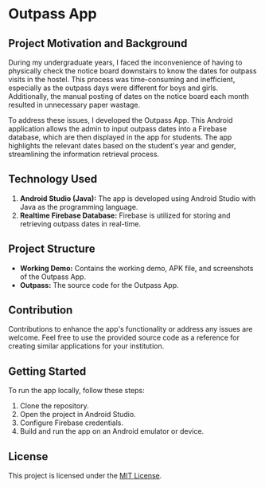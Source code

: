 # Outpass App

## Project Motivation and Background

During my undergraduate years, I faced the inconvenience of having to physically check the notice board downstairs to know the dates for outpass visits in the hostel. This process was time-consuming and inefficient, especially as the outpass days were different for boys and girls. Additionally, the manual posting of dates on the notice board each month resulted in unnecessary paper wastage.

To address these issues, I developed the Outpass App. This Android application allows the admin to input outpass dates into a Firebase database, which are then displayed in the app for students. The app highlights the relevant dates based on the student's year and gender, streamlining the information retrieval process.

## Technology Used

1. **Android Studio (Java):** The app is developed using Android Studio with Java as the programming language.
2. **Realtime Firebase Database:** Firebase is utilized for storing and retrieving outpass dates in real-time.

## Project Structure

- **Working Demo:** Contains the working demo, APK file, and screenshots of the Outpass App.
- **Outpass:** The source code for the Outpass App.

## Contribution

Contributions to enhance the app's functionality or address any issues are welcome. Feel free to use the provided source code as a reference for creating similar applications for your institution.

## Getting Started

To run the app locally, follow these steps:

1. Clone the repository.
2. Open the project in Android Studio.
3. Configure Firebase credentials.
4. Build and run the app on an Android emulator or device.

## License

This project is licensed under the [MIT License](LICENSE.md).
